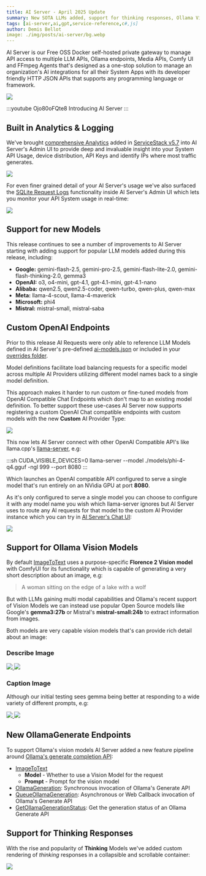 ```yaml
---
title: AI Server - April 2025 Update
summary: New SOTA LLMs added, support for thinking responses, Ollama Vision Models & Generate API
tags: [ai-server,ai,gpt,service-reference,c#,js]
author: Demis Bellot
image: ./img/posts/ai-server/bg.webp
---
```


AI Server is our Free OSS Docker self-hosted private gateway to manage API access to multiple LLM APIs, Ollama endpoints, Media APIs, Comfy UI and FFmpeg Agents that's designed as a one-stop solution to manage an organization's AI integrations for all their System Apps with its developer friendly HTTP JSON APIs that supports any programming language or framework.

[![](/img/svgs/ai-server-overview.svg)](https://openai.servicestack.net)

:::youtube Ojo80oFQte8
Introducing AI Server
:::

## Built in Analytics & Logging

We've brought [comprehensive Analytics](https://docs.servicestack.net/admin-ui-analytics) added in [ServiceStack v5.7](https://docs.servicestack.net/releases/v8_07) 
into AI Server's Admin UI to provide deep and invaluable insight into your System API Usage, device distribution, 
API Keys and identify IPs where most traffic generates.

[![](/img/posts/ai-server-2025-04/ai-server-analytics.webp)](https://docs.servicestack.net/admin-ui-analytics)

For even finer grained detail of your AI Server's usage we've also surfaced the [SQLite Request Logs](https://docs.servicestack.net/sqlite-request-logs) 
functionality inside AI Server's Admin UI which lets you monitor your API System usage in real-time:

[![](/img/posts/ai-server-2025-04/ai-server-logging.webp)](https://docs.servicestack.net/admin-ui-profiling)

## Support for new Models

This release continues to see a number of improvements to AI Server starting with adding support for popular LLM models added during this release, including:

- **Google:** gemini-flash-2.5, gemini-pro-2.5, gemini-flash-lite-2.0, gemini-flash-thinking-2.0, gemma3
- **OpenAI:** o3, o4-mini, gpt-4.1, gpt-4.1-mini, gpt-4.1-nano
- **Alibaba:** qwen2.5, qwen2.5-coder, qwen-turbo, qwen-plus, qwen-max
- **Meta:** llama-4-scout, llama-4-maverick
- **Microsoft:** phi4
- **Mistral:** mistral-small, mistral-saba

## Custom OpenAI Endpoints

Prior to this release AI Requests were only able to reference LLM Models defined in AI Server's pre-defined 
[ai-models.json](https://github.com/ServiceStack/ai-server/blob/main/AiServer/wwwroot/lib/data/ai-models.json)
or included in your [overrides folder](https://docs.servicestack.net/ai-server/configuration#custom-definitions).

Model definitions facilitate load balancing requests for a specific model across multiple AI Providers
utilizing different model names back to a single model definition.

This approach makes it harder to run custom or fine-tuned models from OpenAI Compatible Chat Endpoints 
which don't map to an existing model definition. To better support these use-cases AI Server now supports
registering a custom OpenAI Chat compatible endpoints with custom models with the new **Custom** AI Provider Type:

[![](/img/posts/ai-server-2025-04/custom-openai-provider.webp)](https://docs.servicestack.net/ai-server/)

This now lets AI Server connect with other OpenAI Compatible API's like llama.cpp's
[llama-server](https://github.com/ggml-org/llama.cpp?tab=readme-ov-file#llama-server), e.g:

:::sh
CUDA_VISIBLE_DEVICES=0 llama-server --model ./models/phi-4-q4.gguf -ngl 999 --port 8080
:::

Which launches an OpenAI compatible API configured to serve a single model that's run entirely on an 
NVidia GPU at port **8080**. 

As it's only configured to serve a single model you can choose to configure it with any model name you wish 
which llama-server ignores but AI Server uses to route any AI requests for that model to the custom AI Provider
instance which you can try in [AI Server's Chat UI](https://docs.servicestack.net/ai-server/chat):

[![](/img/posts/ai-server-2025-04/custom-openai-provider-chat.webp)](https://docs.servicestack.net/ai-server/chat)

## Support for Ollama Vision Models

By default [ImageToText](/ai-server/image-to-text) uses a purpose-specific **Florence 2 Vision model** with ComfyUI for its functionality which is capable of generating a very short description about an image, e.g:

> A woman sitting on the edge of a lake with a wolf

But with LLMs gaining multi modal capabilities and Ollama's recent support of Vision Models we can instead use popular
Open Source models like Google's **gemma3:27b** or Mistral's **mistral-small:24b** to extract information from images.

Both models are very capable vision models that's can provide rich detail about an image:

### Describe Image

<div class="not-prose mt-8 grid grid-cols-2 gap-4">
    <a class="block group border dark:border-gray-800 hover:border-indigo-700 dark:hover:border-indigo-700 flex flex-col justify-between" href="/img/posts/ai-server-2025-04/gemma3-describe.png">
        <img class="p-2" src="/img/posts/ai-server-2025-04/gemma3-describe.png" />
    </a>
    <a class="block group border dark:border-gray-800 hover:border-indigo-700 dark:hover:border-indigo-700 flex flex-col justify-between" href="/img/posts/ai-server-2025-04/mistral-small-describe.png">
        <img class="p-2" src="/img/posts/ai-server-2025-04/mistral-small-describe.png" />
    </a>
</div>

### Caption Image

Although our initial testing sees gemma being better at responding to a wide variety of different prompts, e.g:

<div class="not-prose mt-8 grid grid-cols-2 gap-4">
    <a class="block group border dark:border-gray-800 hover:border-indigo-700 dark:hover:border-indigo-700 flex flex-col justify-between" href="/img/posts/ai-server-2025-04/gemma3-caption.png">
        <img class="p-2" src="/img/posts/ai-server-2025-04/gemma3-caption.png" />
    </a>
    <a class="block group border dark:border-gray-800 hover:border-indigo-700 dark:hover:border-indigo-700 flex flex-col justify-between" href="/img/posts/ai-server-2025-04/mistral-small-caption.png">
        <img class="p-2" src="/img/posts/ai-server-2025-04/mistral-small-caption.png" />
    </a>
</div>

## New OllamaGenerate Endpoints

To support Ollama's vision models AI Server added a new feature pipeline around
[Ollama's generate completion API](https://github.com/ollama/ollama/blob/main/docs/api.md#generate-a-completion):

- [ImageToText](https://openai.servicestack.net/ui/ImageToText)
  - **Model** - Whether to use a Vision Model for the request
  - **Prompt** - Prompt for the vision model
- [OllamaGeneration](https://openai.servicestack.net/ui/OllamaGeneration): Synchronous invocation of Ollama's Generate API
- [QueueOllamaGeneration](https://openai.servicestack.net/ui/QueueOllamaGeneration): Asynchronous or Web Callback invocation of Ollama's Generate API
- [GetOllamaGenerationStatus](https://openai.servicestack.net/ui/GetOllamaGenerationStatus): Get the generation status of an Ollama Generate API

## Support for Thinking Responses

With the rise and popularity of **Thinking** Models we've added custom rendering of *thinking* responses in a collapsible
and scrollable container:

[![](/img/posts/ai-server-2025-04/ai-server-thinking.png)](https://docs.servicestack.net/ai-server/chat)

